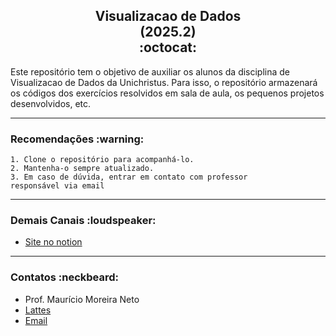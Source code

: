 <h2 style="text-align: center">  
  <b>Visualizacao de Dados </b> <br/>
    <b> (2025.2) </b> <br/> 
        :octocat:
</h2>

Este repositório tem o objetivo de auxiliar os alunos da disciplina de Visualizacao de Dados da Unichristus.
Para isso, o repositório armazenará os códigos dos exercícios resolvidos em sala de aula, os pequenos projetos desenvolvidos, etc.

---

<h3>
  <b>Recomendações</b> :warning:
</h3>
    
    1. Clone o repositório para acompanhá-lo.
    2. Mantenha-o sempre atualizado.
    3. Em caso de dúvida, entrar em contato com professor 
    responsável via email

---

<h3>
    <b>Demais Canais</b> :loudspeaker:
</h3>
<ul>
    <li><a href="https://profmauricioneto.notion.site/b4064e88f57a4765bc31c4cfef4dbe4b?v=dc614532c096467d917d7d3a6383d972&pvs=74">Site no notion</a></li>
</ul>

---

<h3>
    <b>Contatos</b> :neckbeard:
</h3> 
<ul>
  <li>Prof. Maurício Moreira Neto</li>
  <li><a href="http://lattes.cnpq.br/7534400645876830">Lattes</a></li>
  <li><a href="mailto:mauricio.moreira@unichristus.edu.br">Email</a></li>
</ul>    
